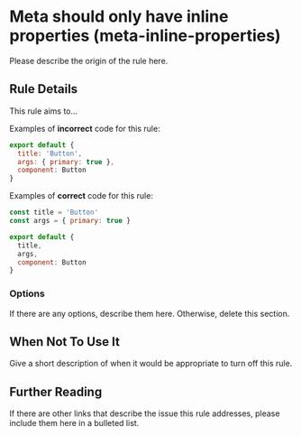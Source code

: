 # Meta should only have inline properties (meta-inline-properties)

Please describe the origin of the rule here.

## Rule Details

This rule aims to...

Examples of **incorrect** code for this rule:

```js
export default { 
  title: 'Button',
  args: { primary: true },
  component: Button
}
```

Examples of **correct** code for this rule:

```js
const title = 'Button'
const args = { primary: true }

export default { 
  title,
  args,
  component: Button
}
```

### Options

If there are any options, describe them here. Otherwise, delete this section.

## When Not To Use It

Give a short description of when it would be appropriate to turn off this rule.

## Further Reading

If there are other links that describe the issue this rule addresses, please include them here in a bulleted list.
